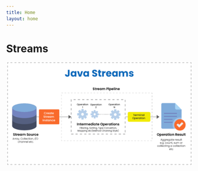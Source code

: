 ```yaml
---
title: Home
layout: home
---
```


# Streams


<div style="text-align: center;">
  <img src="./assets/imatges/javaStreams.png"alt="Descripció de la imatge" />
</div>
